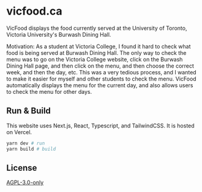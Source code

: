 # vicfood.ca

VicFood displays the food currently served at the University of Toronto, Victoria University's Burwash Dining Hall.

Motivation: As a student at Victoria College, I found it hard to check what food is being served at Burwash Dining Hall. The only way to check the menu was to go on the Victoria College website, click on the Burwash Dining Hall page, and then click on the menu, and then choose the correct week, and then the day, etc. This was a very tedious process, and I wanted to make it easier for myself and other students to check the menu. VicFood automatically displays the menu for the current day, and also allows users to check the menu for other days.

## Run & Build

This website uses Next.js, React, Typescript, and TailwindCSS. It is hosted on Vercel.

```sh
yarn dev # run
yarn build # build
```

## License

[AGPL-3.0-only](LICENSE)
